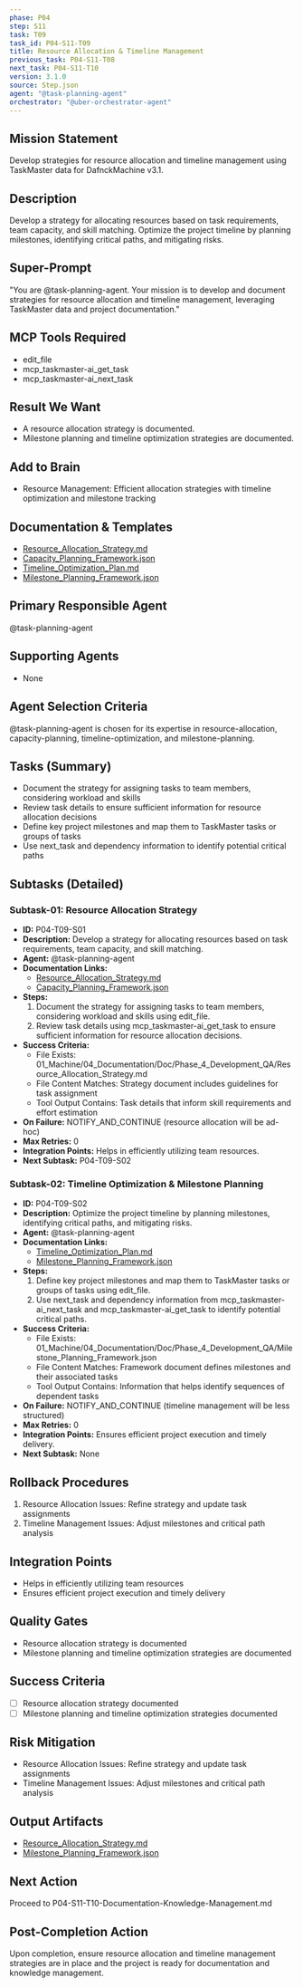 ```yaml
---
phase: P04
step: S11
task: T09
task_id: P04-S11-T09
title: Resource Allocation & Timeline Management
previous_task: P04-S11-T08
next_task: P04-S11-T10
version: 3.1.0
source: Step.json
agent: "@task-planning-agent"
orchestrator: "@uber-orchestrator-agent"
---
```


## Mission Statement
Develop strategies for resource allocation and timeline management using TaskMaster data for DafnckMachine v3.1.

## Description
Develop a strategy for allocating resources based on task requirements, team capacity, and skill matching. Optimize the project timeline by planning milestones, identifying critical paths, and mitigating risks.

## Super-Prompt
"You are @task-planning-agent. Your mission is to develop and document strategies for resource allocation and timeline management, leveraging TaskMaster data and project documentation."

## MCP Tools Required
- edit_file
- mcp_taskmaster-ai_get_task
- mcp_taskmaster-ai_next_task

## Result We Want
- A resource allocation strategy is documented.
- Milestone planning and timeline optimization strategies are documented.

## Add to Brain
- Resource Management: Efficient allocation strategies with timeline optimization and milestone tracking

## Documentation & Templates
- [Resource_Allocation_Strategy.md](mdc:01_Machine/04_Documentation/Doc/Phase_4_Development_QA/Resource_Allocation_Strategy.md)
- [Capacity_Planning_Framework.json](mdc:01_Machine/04_Documentation/Doc/Phase_4_Development_QA/Capacity_Planning_Framework.json)
- [Timeline_Optimization_Plan.md](mdc:01_Machine/04_Documentation/Doc/Phase_4_Development_QA/Timeline_Optimization_Plan.md)
- [Milestone_Planning_Framework.json](mdc:01_Machine/04_Documentation/Doc/Phase_4_Development_QA/Milestone_Planning_Framework.json)

## Primary Responsible Agent
@task-planning-agent

## Supporting Agents
- None

## Agent Selection Criteria
@task-planning-agent is chosen for its expertise in resource-allocation, capacity-planning, timeline-optimization, and milestone-planning.

## Tasks (Summary)
- Document the strategy for assigning tasks to team members, considering workload and skills
- Review task details to ensure sufficient information for resource allocation decisions
- Define key project milestones and map them to TaskMaster tasks or groups of tasks
- Use next_task and dependency information to identify potential critical paths

## Subtasks (Detailed)
### Subtask-01: Resource Allocation Strategy
- **ID:** P04-T09-S01
- **Description:** Develop a strategy for allocating resources based on task requirements, team capacity, and skill matching.
- **Agent:** @task-planning-agent
- **Documentation Links:**
  - [Resource_Allocation_Strategy.md](mdc:01_Machine/04_Documentation/Doc/Phase_4_Development_QA/Resource_Allocation_Strategy.md)
  - [Capacity_Planning_Framework.json](mdc:01_Machine/04_Documentation/Doc/Phase_4_Development_QA/Capacity_Planning_Framework.json)
- **Steps:**
    1. Document the strategy for assigning tasks to team members, considering workload and skills using edit_file.
    2. Review task details using mcp_taskmaster-ai_get_task to ensure sufficient information for resource allocation decisions.
- **Success Criteria:**
    - File Exists: 01_Machine/04_Documentation/Doc/Phase_4_Development_QA/Resource_Allocation_Strategy.md
    - File Content Matches: Strategy document includes guidelines for task assignment
    - Tool Output Contains: Task details that inform skill requirements and effort estimation
- **On Failure:** NOTIFY_AND_CONTINUE (resource allocation will be ad-hoc)
- **Max Retries:** 0
- **Integration Points:** Helps in efficiently utilizing team resources.
- **Next Subtask:** P04-T09-S02

### Subtask-02: Timeline Optimization & Milestone Planning
- **ID:** P04-T09-S02
- **Description:** Optimize the project timeline by planning milestones, identifying critical paths, and mitigating risks.
- **Agent:** @task-planning-agent
- **Documentation Links:**
  - [Timeline_Optimization_Plan.md](mdc:01_Machine/04_Documentation/Doc/Phase_4_Development_QA/Timeline_Optimization_Plan.md)
  - [Milestone_Planning_Framework.json](mdc:01_Machine/04_Documentation/Doc/Phase_4_Development_QA/Milestone_Planning_Framework.json)
- **Steps:**
    1. Define key project milestones and map them to TaskMaster tasks or groups of tasks using edit_file.
    2. Use next_task and dependency information from mcp_taskmaster-ai_next_task and mcp_taskmaster-ai_get_task to identify potential critical paths.
- **Success Criteria:**
    - File Exists: 01_Machine/04_Documentation/Doc/Phase_4_Development_QA/Milestone_Planning_Framework.json
    - File Content Matches: Framework document defines milestones and their associated tasks
    - Tool Output Contains: Information that helps identify sequences of dependent tasks
- **On Failure:** NOTIFY_AND_CONTINUE (timeline management will be less structured)
- **Max Retries:** 0
- **Integration Points:** Ensures efficient project execution and timely delivery.
- **Next Subtask:** None

## Rollback Procedures
1. Resource Allocation Issues: Refine strategy and update task assignments
2. Timeline Management Issues: Adjust milestones and critical path analysis

## Integration Points
- Helps in efficiently utilizing team resources
- Ensures efficient project execution and timely delivery

## Quality Gates
- Resource allocation strategy is documented
- Milestone planning and timeline optimization strategies are documented

## Success Criteria
- [ ] Resource allocation strategy documented
- [ ] Milestone planning and timeline optimization strategies documented

## Risk Mitigation
- Resource Allocation Issues: Refine strategy and update task assignments
- Timeline Management Issues: Adjust milestones and critical path analysis

## Output Artifacts
- [Resource_Allocation_Strategy.md](mdc:01_Machine/04_Documentation/Doc/Phase_4_Development_QA/Resource_Allocation_Strategy.md)
- [Milestone_Planning_Framework.json](mdc:01_Machine/04_Documentation/Doc/Phase_4_Development_QA/Milestone_Planning_Framework.json)

## Next Action
Proceed to P04-S11-T10-Documentation-Knowledge-Management.md

## Post-Completion Action
Upon completion, ensure resource allocation and timeline management strategies are in place and the project is ready for documentation and knowledge management. 